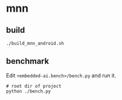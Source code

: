 # mnn

## build

```shell
./build_mnn_android.sh
```

## benchmark

Edit `<embedded-ai.bench>/bench.py` and run it.

```shell
# root dir of project
python ./bench.py
```
